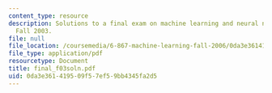 ```yaml
---
content_type: resource
description: Solutions to a final exam on machine learning and neural networks from
  Fall 2003.
file: null
file_location: /coursemedia/6-867-machine-learning-fall-2006/0da3e361419509f57ef59bb4345fa2d5_final_f03soln.pdf
file_type: application/pdf
resourcetype: Document
title: final_f03soln.pdf
uid: 0da3e361-4195-09f5-7ef5-9bb4345fa2d5
---
```

